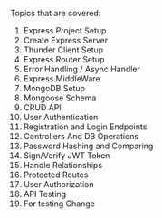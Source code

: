 Topics that are covered:
1. Express Project Setup
2. Create Express Server
3. Thunder Client Setup
4. Express Router Setup
5. Error Handling / Async Handler
6. Express MiddleWare
7. MongoDB Setup
8. Mongoose Schema
9. CRUD API
10. User Authentication
11. Registration and Login Endpoints
12. Controllers And DB Operations
13. Password Hashing and Comparing
14. Sign/Verify JWT Token
15. Handle Relationships
16. Protected Routes
17. User Authorization
18. API Testing
19. For testing Change
